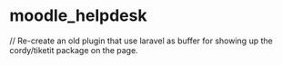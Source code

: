 # moodle_helpdesk

// Re-create an old plugin that use laravel as buffer for showing up the cordy/tiketit package on the page.
